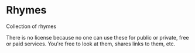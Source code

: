 # Rhymes
Collection of rhymes

There is no license because no one can use these for public or private, free or paid services. You're free to look at them, shares links to them, etc.